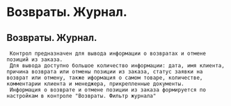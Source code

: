 ﻿---
description: 2.4.7
---
# Возвраты. Журнал.
## Возвраты. Журнал.
     Контрол предназначен для вывода информации о возвратах и отмене позиций из заказа.
     Для вывода доступно большое количество информации: дата, имя клиента, причина возврата или отмены позиции из заказа, статус заявки на возврат или отмену, также иформация о самом товаре, количестве, комментарии клиента и менеджера, прикрепленные документы.
     Информация о возврате и отмене позиции из заказа формируется по настройкам в контроле "Возвраты. Фильтр журнала"
